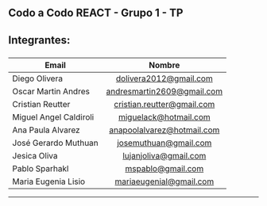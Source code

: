 
## Codo a Codo REACT - Grupo 1 - TP

## Integrantes:

###
| Email                   | Nombre                        |   
| ------------------------|:-----------------------------:| 
| Diego	Olivera           | dolivera2012@gmail.com        | 
| Oscar Martin Andres     | andresmartin2609@gmail.com	  |
| Cristian Reutter        | cristian.reutter@gmail.com    |
| Miguel Angel Caldiroli  | miguelack@hotmail.com         |
| Ana Paula	Alvarez       | anapoolalvarez@hotmail.com	  |
| José Gerardo Muthuan    | josemuthuan@gmail.com     	  |
| Jesica Oliva            | lujanjoliva@gmail.com         |
| Pablo	Sparhakl          | mspablo@gmail.com	            |
| Maria Eugenia	Lisio     | mariaeugenial@gmail.com	      |
-----------------------------------------------------------

	


